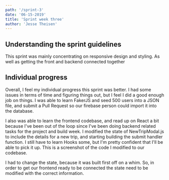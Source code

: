 ```yaml
---
path: '/sprint-3'
date: '06-15-2019'
title: 'Sprint week three'
author: 'Jesse Theisen'
---
```


## Understanding the sprint guidelines
This sprint was mainly concentrating on responsive design and styling. As well as getting the front and backend connected together

## Individual progress

Overall, I feel my individual progress this sprint was better. I had some issues in terms of time and figuring things out, but I feel I did a good enough job on things. I was able to learn FakerJS and seed 500 users into a JSON file, and submit a Pull Request so our firebase person could import it into the database.

I also was able to learn the frontend codebase, and read up on React a bit because I've been out of the loop since I've been doing backend related tasks for the project and build week. I modified the state of NewTripModal.js to include the details for a new trip,
and starting building the submit handler function. I still have to learn Hooks some, but I'm pretty confident that I'll be able to pick it up. This is a screenshot of the code I modified to our codebase.

I had to change the state, because it was built first off on a whim. So, in order to get our frontend ready to be connected the state need to be modified with the correct information. 